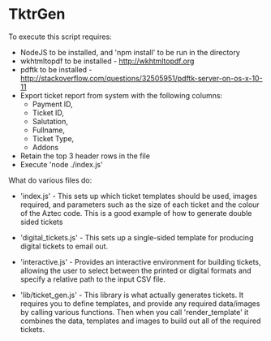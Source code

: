 # TktrGen

To execute this script requires:
- NodeJS to be installed, and 'npm install' to be run in the directory
- wkhtmltopdf to be installed - http://wkhtmltopdf.org
- pdftk to be installed - http://stackoverflow.com/questions/32505951/pdftk-server-on-os-x-10-11
- Export ticket report from system with the following columns:
  - Payment ID,
  - Ticket ID,
  - Salutation, 
  - Fullname,
  - Ticket Type,
  - Addons
- Retain the top 3 header rows in the file
- Execute 'node ./index.js'

What do various files do:

- 'index.js' - This sets up which ticket templates should be used, images required, and parameters such as the size of each ticket and the colour of the Aztec code. This is a good example of how to generate double sided tickets

- 'digital_tickets.js' - This sets up a single-sided template for producing digital tickets to email out.

- 'interactive.js' - Provides an interactive environment for building tickets, allowing the user to select between the printed or digital formats and specify a relative path to the input CSV file.

- 'lib/ticket_gen.js' - This library is what actually generates tickets. It requires you to define templates, and provide any required data/images by calling various functions. Then when you call 'render_template' it combines the data, templates and images to build out all of the required tickets.
